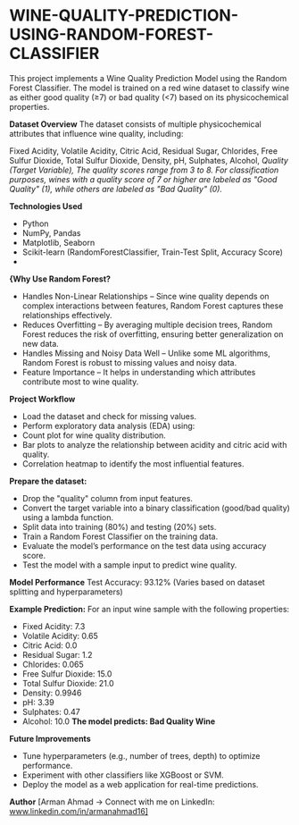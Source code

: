 # WINE-QUALITY-PREDICTION-USING-RANDOM-FOREST-CLASSIFIER

This project implements a Wine Quality Prediction Model using the Random Forest Classifier. The model is trained on a red wine dataset to classify wine as either good quality (≥7) or bad quality (<7) based on its physicochemical properties.

**Dataset Overview**
The dataset consists of multiple physicochemical attributes that influence wine quality, including:

Fixed Acidity,
Volatile Acidity,
Citric Acid,
Residual Sugar,
Chlorides,
Free Sulfur Dioxide,
Total Sulfur Dioxide,
Density,
pH,
Sulphates,
Alcohol,
*Quality (Target Variable),
The quality scores range from 3 to 8. For classification purposes, wines with a quality score of 7 or higher are labeled as "Good Quality" (1), while others are labeled as "Bad Quality" (0).*

**Technologies Used**
* Python
* NumPy, Pandas
* Matplotlib, Seaborn
* Scikit-learn (RandomForestClassifier, Train-Test Split, Accuracy Score)
* 
**{Why Use Random Forest?**
* Handles Non-Linear Relationships – Since wine quality depends on complex interactions between features, Random Forest captures these relationships effectively.
* Reduces Overfitting – By averaging multiple decision trees, Random Forest reduces the risk of overfitting, ensuring better generalization on new data.
* Handles Missing and Noisy Data Well – Unlike some ML algorithms, Random Forest is robust to missing values and noisy data.
* Feature Importance – It helps in understanding which attributes contribute most to wine quality.
  
**Project Workflow**
* Load the dataset and check for missing values.
* Perform exploratory data analysis (EDA) using:
* Count plot for wine quality distribution.
* Bar plots to analyze the relationship between acidity and citric acid with quality.
* Correlation heatmap to identify the most influential features.

**Prepare the dataset:**
* Drop the "quality" column from input features.
* Convert the target variable into a binary classification (good/bad quality) using a lambda function.
* Split data into training (80%) and testing (20%) sets.
* Train a Random Forest Classifier on the training data.
* Evaluate the model’s performance on the test data using accuracy score.
* Test the model with a sample input to predict wine quality.

**Model Performance**
Test Accuracy: 93.12% (Varies based on dataset splitting and hyperparameters)

**Example Prediction:**
For an input wine sample with the following properties:

* Fixed Acidity: 7.3
* Volatile Acidity: 0.65
* Citric Acid: 0.0
* Residual Sugar: 1.2
* Chlorides: 0.065
* Free Sulfur Dioxide: 15.0
* Total Sulfur Dioxide: 21.0
* Density: 0.9946
* pH: 3.39
* Sulphates: 0.47
* Alcohol: 10.0
**The model predicts: Bad Quality Wine**

**Future Improvements**
* Tune hyperparameters (e.g., number of trees, depth) to optimize performance.
* Experiment with other classifiers like XGBoost or SVM.
* Deploy the model as a web application for real-time predictions.

**Author**
[Arman Ahmad -> Connect with me on LinkedIn: www.linkedin.com/in/armanahmad16]
